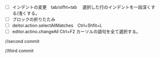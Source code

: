 - [ ] インデントの変更　tab/sifht+tab 　選択した行のインデントを一段深くする/浅くする。  
- [ ] ブロックの折りたたみ
- [ ] deitor.action.selectAllMatches　Ctrl+Shfit+L　
- [ ] editor.actino.changeAll Ctrl+F2 カーソルの語句を全て選択する。

//second commit

//third commit